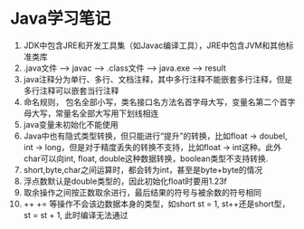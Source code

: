 # Java学习笔记

1. JDK中包含JRE和开发工具集（如Javac编译工具），JRE中包含JVM和其他标准类库
2. .java文件 --> javac --> .class文件 --> java.exe --> result
3. java注释分为单行、多行、文档注释，其中多行注释不能嵌套多行注释，但是多行注释可以嵌套当行注释
4. 命名规则， 包名全部小写，类名接口名方法名首字母大写，变量名第二个首字母大写，常量名全部大写用下划线相连
5. java变量未初始化不能使用
6. Java中也有隐式类型转换，但只能进行“提升”的转换，比如float -> doubel, int -> long，但是对于精度丢失的转换不支持，比如float -> int这种。此外char可以向int, float, double这种数据转换，boolean类型不支持转换.
7. short,byte,char之间运算时，都会转为int，甚至是byte+byte的情况
8. 浮点数默认是double类型的，因此初始化float时要用1.23f
9. 取余操作之间按正数取余进行，最后结果的符号与被余数的符号相同
10. ++ += 等操作不会该边数据本身的类型，如short st = 1, st++还是short型，st = st + 1, 此时编译无法通过

